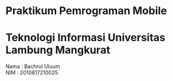 # Praktikum Pemrograman Mobile 
# Teknologi Informasi Universitas Lambung Mangkurat 
Nama : Bachrul Uluum <br>
NIM : 2010817210025
